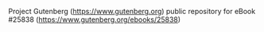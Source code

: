 Project Gutenberg (https://www.gutenberg.org) public repository for eBook #25838 (https://www.gutenberg.org/ebooks/25838)
